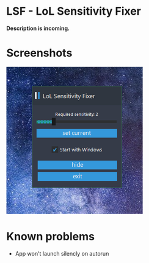 # LSF - LoL Sensitivity Fixer

**Description is incoming.**

# Screenshots

![Screenshot](misc/1.png)

# Known problems

* App won't launch silencly on autorun